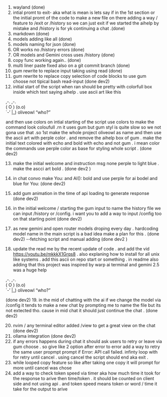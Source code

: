 
1. wayland (done)
2. intial promt to exit- aka what is mean is lets say if in the 1st section or the initial promt of the code to make a new file on there adding a way / feature to /exit or /history so we can just exit if we started the aihelp by mistake and /history is for yk continuing a chat .(done)
3. markdown (done)
4. models adding like all (done)
5. models naming for json  (done)
6. OR works no /history errors (done)
7. OR models and Gemini cross uses /history (done)
8. copy func working again.. (done)
9. multi liner paste fixed also on a git commit branch (done)
10. gum rewrite to replace input taking using read (done)
11. gum rewrite to replace copy selection of code blocks to use gum choose not tipical bash read-input (done dev2)
12. initial start of the script when ran should be pretty with colorfull box inside which text saying aihelp . use ascii art like this 

  ,-.   ,-.  
 ( O ) (o.o)  
  `-’   |_)  oliveowl 
    “who?”

and then use colors on intial starting of the script use colors to make the command look coloufull .rn it uses gum but gum styl is quite slow so we not gona use that .so 1st make the whole project oliveowl as name and then use the ascii art with perple color . and remove the aihelp box of gum . make the initial text colored with echo and bold with echo and not gum . i mean color the commands use perple color as base for styling whole script . 
(done dev2)


13. make the initial welcome and instruction msg none perple to light blue . make the ascci art bold . (done dev2 )

14. in chat convo make You: and AI(): bold and use perple for ai bodel and blue for You: (done dev2)

15. add gum animation in the time of api loading to generate response  (done dev2)

16. in the initial welcome / starting the gum input to name the history file we can input /history or /config. i want you to add a way to input /config too on that starting point (done dev2)

17. as new gemini and open router models droping every day . hardcoding model name in the main script is a bad idea make a plan for this .
(done dev2) --fetching script and manual adding (done dev2 )

18. update the  read me by the recent update of code .  and add the vid https://youtu.be/mkkkX1Grqs8 . also explaning how to install for all unix like systems . add this ascii on repo start or something . in readme also adding that this project was inspired by warp ai terminal and gemini 2.5 was a huge help 

  ,-.   ,-.  
 ( O ) (o.o)  
  `-’   |_)  oliveowl 
    “who?”

(done dev2)
19. in the mid of chatting with the ai if we change the model via /config it tends to make a new chat by prompting me to name the file but its not extected tho. cause in mid chat it should just continue the chat .
(done dev2)

20. nvim / any terminal editor added /view to get a great view on the chat (done dev2)
21. ollama integration (done dev2)
23. if any errors happens during chat it should ask users to retry or leave via gum choose . so give like 2 option after error to error  add a way to retry the same user propmpt  prompt if Error: API call failed. infinty loop with for retry until cancel . using cancel the script should end aka exit  .
24. while looped copy feature so like after taking one copy it will prompt for more until cancel was chose  
25. add a way to check token speed via timer aka how much time it took for the response to arive then time/token . it should be counted on client side  and not using api . and token speed means token or word / time it take for the output to arive 
